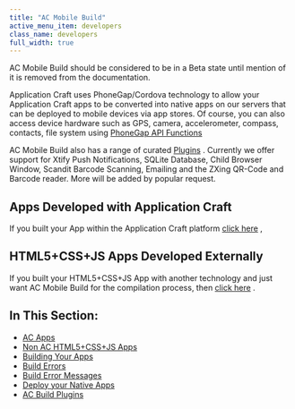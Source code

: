 ```yaml
---
title: "AC Mobile Build"
active_menu_item: developers
class_name: developers
full_width: true
---
```



AC Mobile Build should be considered to be in a Beta state until mention of it is removed from the documentation.

Application Craft uses PhoneGap/Cordova technology to allow your Application Craft apps to be converted into native apps on our servers that can be deployed to mobile devices via app stores. Of course, you can also access device hardware such as GPS, camera, accelerometer, compass, contacts, file system using [PhoneGap API Functions](/developers/user-guide/ac-mobile-build-phonegap/cordova/apps-developed-with-application-craft/phonegap-functions)

AC Mobile Build also has a range of curated [Plugins](/developers/user-guide/ac-mobile-build-phonegap/cordova/ac-mobile-build/ac-build-plugins/) . Currently we offer support for Xtify Push Notifications, SQLite Database, Child Browser Window, Scandit Barcode Scanning, Emailing and the ZXing QR-Code and Barcode reader. More will be added by popular request.

## Apps Developed with Application Craft

If you built your App within the Application Craft platform [click here](/developers/user-guide/ac-mobile-build-phonegap/cordova/ac-mobile-build/ac-apps) ,

## HTML5+CSS+JS Apps Developed Externally

If you built your HTML5+CSS+JS App with another technology and just want AC Mobile Build for the compilation process, then [click here](/developers/user-guide/ac-mobile-build-phonegap/cordova/ac-mobile-build/external-html5cssjs-apps) .

## In This Section:

 - [AC Apps](/developers/user-guide/ac-mobile-build-phonegap/cordova/ac-mobile-build/ac-apps)
 - [Non AC HTML5+CSS+JS Apps](/developers/user-guide/ac-mobile-build-phonegap/cordova/ac-mobile-build/external-html5cssjs-apps)
 - [Building Your Apps](/developers/user-guide/ac-mobile-build-phonegap/cordova/ac-mobile-build/automatic-building)
 - [Build Errors](/developers/user-guide/ac-mobile-build-phonegap/cordova/ac-mobile-build/build-errors)
 - [Build Error Messages](/developers/user-guide/ac-mobile-build-phonegap/cordova/ac-mobile-build/build-error-messages)
 - [Deploy your Native Apps](/developers/user-guide/ac-mobile-build-phonegap/cordova/ac-mobile-build/deploy-your-native-apps)
 - [AC Build Plugins](/developers/user-guide/ac-mobile-build-phonegap/cordova/ac-mobile-build/ac-build-plugins/)
